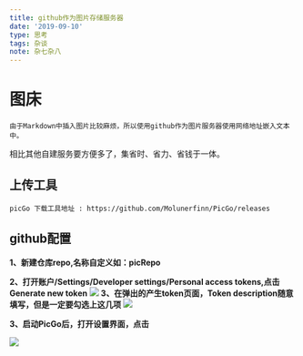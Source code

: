 ```yaml
---
title: github作为图片存储服务器
date: '2019-09-10'
type: 思考
tags: 杂谈
note: 杂七杂八
---
```


# 图床
    由于Markdown中插入图片比较麻烦，所以使用github作为图片服务器使用网络地址嵌入文本中。
相比其他自建服务要方便多了，集省时、省力、省钱于一体。
## 上传工具
    picGo 下载工具地址 : https://github.com/Molunerfinn/PicGo/releases

## github配置

**1、新建仓库repo,名称自定义如：picRepo**

**2、打开账户/Settings/Developer settings/Personal access tokens,点击Generate new token**
![](https://raw.githubusercontent.com/danny1144/picgo/master/20190910150112.png)
**3、在弹出的产生token页面，Token description随意填写，但是一定要勾选上这几项**
![](https://raw.githubusercontent.com/danny1144/picgo/master/20190910150220.png)

**3、启动PicGo后，打开设置界面，点击**

![](https://raw.githubusercontent.com/danny1144/picgo/master/20190910145009.png)